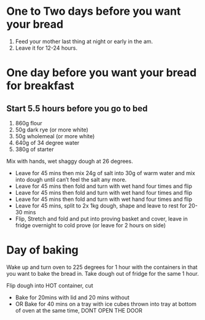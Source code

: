 # One to Two days before you want your bread

1. Feed your mother last thing at night or early in the am.
2. Leave it for 12-24 hours.


# One day before you want your bread for breakfast

## Start 5.5 hours before you go to bed

1. 860g flour
2. 50g dark rye (or more white)
3. 50g wholemeal (or more white)
4. 640g of 34 degree water
5. 380g of starter

Mix with hands, wet shaggy dough at 26 degrees.

- Leave for 45 mins then mix 24g of salt into 30g of warm water and mix into dough until can’t feel the salt any more. 
- Leave for 45 mins then fold and turn with wet hand four times and flip
- Leave for 45 mins then fold and turn with wet hand four times and flip
- Leave for 45 mins then fold and turn with wet hand four times and flip
- Leave for 45 mins, split to 2x 1kg dough, shape and leave to rest for 20-30 mins
- Flip, Stretch and fold and put into proving basket and cover, leave in fridge overnight to cold prove (or leave for 2 hours on side)

# Day of baking

Wake up and turn oven to 225 degrees for 1 hour with the containers in that you want to bake the bread in.  Take dough out of fridge for the same 1 hour.

Flip dough into HOT container, cut

- Bake for 20mins with lid and 20 mins without
- OR Bake for 40 mins on a tray with ice cubes thrown into tray at bottom of oven at the same time, DONT OPEN THE DOOR

